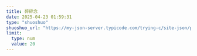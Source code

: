 ```yaml
---
title: 碎碎念
date: 2025-04-23 01:59:31
type: "shuoshuo"
shuoshuo_url: "https://my-json-server.typicode.com/trying-c/site-json/pianke"
limit: 
  type: num
  value: 20
---
```

